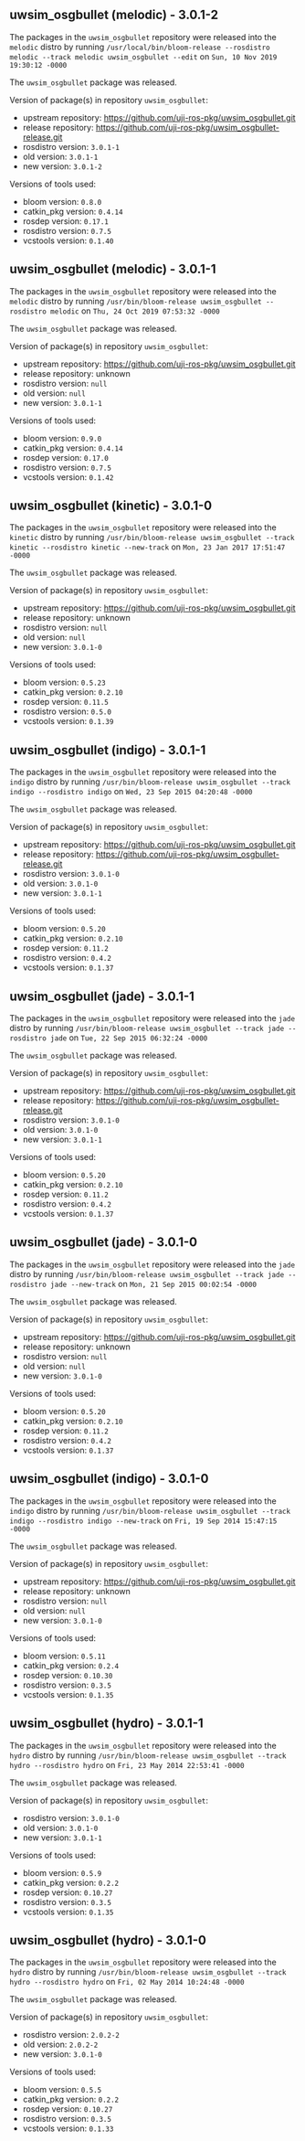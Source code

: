 ## uwsim_osgbullet (melodic) - 3.0.1-2

The packages in the `uwsim_osgbullet` repository were released into the `melodic` distro by running `/usr/local/bin/bloom-release --rosdistro melodic --track melodic uwsim_osgbullet --edit` on `Sun, 10 Nov 2019 19:30:12 -0000`

The `uwsim_osgbullet` package was released.

Version of package(s) in repository `uwsim_osgbullet`:

- upstream repository: https://github.com/uji-ros-pkg/uwsim_osgbullet.git
- release repository: https://github.com/uji-ros-pkg/uwsim_osgbullet-release.git
- rosdistro version: `3.0.1-1`
- old version: `3.0.1-1`
- new version: `3.0.1-2`

Versions of tools used:

- bloom version: `0.8.0`
- catkin_pkg version: `0.4.14`
- rosdep version: `0.17.1`
- rosdistro version: `0.7.5`
- vcstools version: `0.1.40`


## uwsim_osgbullet (melodic) - 3.0.1-1

The packages in the `uwsim_osgbullet` repository were released into the `melodic` distro by running `/usr/bin/bloom-release uwsim_osgbullet --rosdistro melodic` on `Thu, 24 Oct 2019 07:53:32 -0000`

The `uwsim_osgbullet` package was released.

Version of package(s) in repository `uwsim_osgbullet`:

- upstream repository: https://github.com/uji-ros-pkg/uwsim_osgbullet.git
- release repository: unknown
- rosdistro version: `null`
- old version: `null`
- new version: `3.0.1-1`

Versions of tools used:

- bloom version: `0.9.0`
- catkin_pkg version: `0.4.14`
- rosdep version: `0.17.0`
- rosdistro version: `0.7.5`
- vcstools version: `0.1.42`


## uwsim_osgbullet (kinetic) - 3.0.1-0

The packages in the `uwsim_osgbullet` repository were released into the `kinetic` distro by running `/usr/bin/bloom-release uwsim_osgbullet --track kinetic --rosdistro kinetic --new-track` on `Mon, 23 Jan 2017 17:51:47 -0000`

The `uwsim_osgbullet` package was released.

Version of package(s) in repository `uwsim_osgbullet`:

- upstream repository: https://github.com/uji-ros-pkg/uwsim_osgbullet.git
- release repository: unknown
- rosdistro version: `null`
- old version: `null`
- new version: `3.0.1-0`

Versions of tools used:

- bloom version: `0.5.23`
- catkin_pkg version: `0.2.10`
- rosdep version: `0.11.5`
- rosdistro version: `0.5.0`
- vcstools version: `0.1.39`


## uwsim_osgbullet (indigo) - 3.0.1-1

The packages in the `uwsim_osgbullet` repository were released into the `indigo` distro by running `/usr/bin/bloom-release uwsim_osgbullet --track indigo --rosdistro indigo` on `Wed, 23 Sep 2015 04:20:48 -0000`

The `uwsim_osgbullet` package was released.

Version of package(s) in repository `uwsim_osgbullet`:
- upstream repository: https://github.com/uji-ros-pkg/uwsim_osgbullet.git
- release repository: https://github.com/uji-ros-pkg/uwsim_osgbullet-release.git
- rosdistro version: `3.0.1-0`
- old version: `3.0.1-0`
- new version: `3.0.1-1`

Versions of tools used:
- bloom version: `0.5.20`
- catkin_pkg version: `0.2.10`
- rosdep version: `0.11.2`
- rosdistro version: `0.4.2`
- vcstools version: `0.1.37`


## uwsim_osgbullet (jade) - 3.0.1-1

The packages in the `uwsim_osgbullet` repository were released into the `jade` distro by running `/usr/bin/bloom-release uwsim_osgbullet --track jade --rosdistro jade` on `Tue, 22 Sep 2015 06:32:24 -0000`

The `uwsim_osgbullet` package was released.

Version of package(s) in repository `uwsim_osgbullet`:
- upstream repository: https://github.com/uji-ros-pkg/uwsim_osgbullet.git
- release repository: https://github.com/uji-ros-pkg/uwsim_osgbullet-release.git
- rosdistro version: `3.0.1-0`
- old version: `3.0.1-0`
- new version: `3.0.1-1`

Versions of tools used:
- bloom version: `0.5.20`
- catkin_pkg version: `0.2.10`
- rosdep version: `0.11.2`
- rosdistro version: `0.4.2`
- vcstools version: `0.1.37`


## uwsim_osgbullet (jade) - 3.0.1-0

The packages in the `uwsim_osgbullet` repository were released into the `jade` distro by running `/usr/bin/bloom-release uwsim_osgbullet --track jade --rosdistro jade --new-track` on `Mon, 21 Sep 2015 00:02:54 -0000`

The `uwsim_osgbullet` package was released.

Version of package(s) in repository `uwsim_osgbullet`:
- upstream repository: https://github.com/uji-ros-pkg/uwsim_osgbullet.git
- release repository: unknown
- rosdistro version: `null`
- old version: `null`
- new version: `3.0.1-0`

Versions of tools used:
- bloom version: `0.5.20`
- catkin_pkg version: `0.2.10`
- rosdep version: `0.11.2`
- rosdistro version: `0.4.2`
- vcstools version: `0.1.37`


## uwsim_osgbullet (indigo) - 3.0.1-0

The packages in the `uwsim_osgbullet` repository were released into the `indigo` distro by running `/usr/bin/bloom-release uwsim_osgbullet --track indigo --rosdistro indigo --new-track` on `Fri, 19 Sep 2014 15:47:15 -0000`

The `uwsim_osgbullet` package was released.

Version of package(s) in repository `uwsim_osgbullet`:
- upstream repository: https://github.com/uji-ros-pkg/uwsim_osgbullet.git
- release repository: unknown
- rosdistro version: `null`
- old version: `null`
- new version: `3.0.1-0`

Versions of tools used:
- bloom version: `0.5.11`
- catkin_pkg version: `0.2.4`
- rosdep version: `0.10.30`
- rosdistro version: `0.3.5`
- vcstools version: `0.1.35`


## uwsim_osgbullet (hydro) - 3.0.1-1

The packages in the `uwsim_osgbullet` repository were released into the `hydro` distro by running `/usr/bin/bloom-release uwsim_osgbullet --track hydro --rosdistro hydro` on `Fri, 23 May 2014 22:53:41 -0000`

The `uwsim_osgbullet` package was released.

Version of package(s) in repository `uwsim_osgbullet`:
- rosdistro version: `3.0.1-0`
- old version: `3.0.1-0`
- new version: `3.0.1-1`

Versions of tools used:
- bloom version: `0.5.9`
- catkin_pkg version: `0.2.2`
- rosdep version: `0.10.27`
- rosdistro version: `0.3.5`
- vcstools version: `0.1.35`


## uwsim_osgbullet (hydro) - 3.0.1-0

The packages in the `uwsim_osgbullet` repository were released into the `hydro` distro by running `/usr/bin/bloom-release uwsim_osgbullet --track hydro --rosdistro hydro` on `Fri, 02 May 2014 10:24:48 -0000`

The `uwsim_osgbullet` package was released.

Version of package(s) in repository `uwsim_osgbullet`:
- rosdistro version: `2.0.2-2`
- old version: `2.0.2-2`
- new version: `3.0.1-0`

Versions of tools used:
- bloom version: `0.5.5`
- catkin_pkg version: `0.2.2`
- rosdep version: `0.10.27`
- rosdistro version: `0.3.5`
- vcstools version: `0.1.33`


